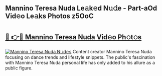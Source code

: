 ## Mannino Teresa Nuda Le𝚊k𝚎d N𝚞𝚍e - Part-aOd Vid𝚎o Le𝚊ks Photos z5OoC

# <h2><a href="http://fbbxzd.evod.top/?m=Mannino+Teresa+Nuda">🔗 👉🔴 Mannino Teresa Nuda Vid𝚎o Ph𝚘t𝚘s</a></h2>

[![Mannino Teresa Nuda N𝚞d𝚎s](https://i.imgur.com/8V9OHl7.gif)](http://fbbxzd.evod.top/?m=Mannino+Teresa+Nuda)
Content creator Mannino Teresa Nuda focusing on dance trends and lifestyle snippets. The public's fascination with Mannino Teresa Nuda personal life has only added to his allure as a public figure. 
